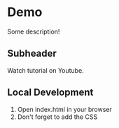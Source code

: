 # Demo

Some description!

## Subheader

Watch tutorial on Youtube.

## Local Development

1. Open index.html in your browser
2. Don't forget to add the CSS
